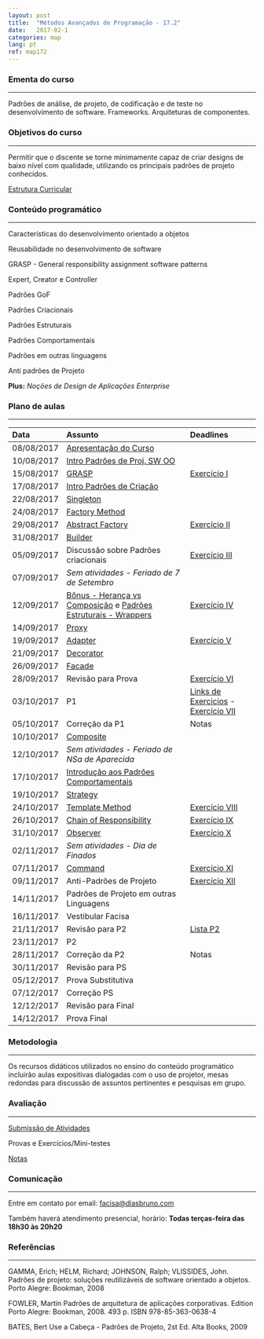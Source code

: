 ```yaml
---
layout: post
title:  "Métodos Avançados de Programação - 17.2"
date:   2017-02-1
categories: map
lang: pt
ref: map172
---
```


### Ementa do curso
___

Padrões de análise, de projeto, de codificação e de teste no desenvolvimento de software. Frameworks. Arquiteturas de componentes.

### Objetivos do curso
___

Permitir que o discente se torne minimamente capaz de criar designs de baixo nível com qualidade, utilizando os principais padrões de projeto conhecidos.

[Estrutura Curricular](https://drive.google.com/file/d/0B9oADRpZVGECMmQ4WV83YVlRRGs/view?usp=sharing)

### Conteúdo programático
___

Características do desenvolvimento orientado a objetos

Reusabilidade no desenvolvimento de software

GRASP - General responsibility assignment software patterns

Expert, Creator e Controller

Padrões GoF

Padrões Criacionais 

Padrões Estruturais

Padrões Comportamentais

Padrões em outras linguagens

Anti padrões de Projeto

**Plus:** _Noções de Design de Aplicações Enterprise_


### Plano de aulas
___

| Data	| Assunto | Deadlines
| :------- | :------ | :------ |
| 08/08/2017 | [Apresentação do Curso](https://docs.google.com/presentation/d/1mOPHxgTf-A9LoSyBTqXDawuYjvLN6OLG_ytMcxBym_w/edit#slide=id.g1cd879af31_0_542)
| 10/08/2017 | [Intro Padrões de Proj. SW OO](https://docs.google.com/presentation/d/13WPIixGznyko2lYZDl54ltgzTWyRVW7U-LRAZEEmX74/preview?slide=id.p)
| 15/08/2017 | [GRASP](https://docs.google.com/presentation/d/1Vl2p09cwlN11-NSxvsVc9-ZKDE7zPUnFBsOBekbxZE4/preview) | [Exercício I](http://www.dsc.ufcg.edu.br/~jacques/cursos/map/html/auto.htm)
| 17/08/2017 | [Intro Padrões de Criação](https://docs.google.com/presentation/d/1puvG2ExPgBdSdiQ8nNP7L5058Wm8cYV-JUQkP05nCHg/preview?slide=id.p) 
| 22/08/2017 | [Singleton](https://docs.google.com/presentation/d/1aBYsCEikyoo6cHU040ZAmHhUt21YL0qpuXFXS0xJGeo/preview)
| 24/08/2017 | [Factory Method](https://docs.google.com/presentation/d/1LP7U-3RkJzVV377RtkEFnvNHQKBsT2bECqPYAmcc4fA/preview)
| 29/08/2017 | [Abstract Factory](https://docs.google.com/presentation/d/124y2J-xrB_par7WPBgvnGeV7_zWLN9kGfYWI9bnlqS4/preview) | [Exercício II](https://docs.google.com/document/d/1mol8aOtEAq8XNlXox_tC1epDgsWtJCH-BhRGF9C8ohg/preview#) 
| 31/08/2017 | [Builder](https://docs.google.com/presentation/d/1544QiRITl1-O3GGR_sx-7ZmPHxlba8qcfnGA1Oyt_50/preview) 
| 05/09/2017 | Discussão sobre Padrões criacionais | [Exercício III](https://docs.google.com/document/d/1uWq7tPhSJJqS7ZarP9HG0mO81vsLlmfJyPj82tjPJrc/view)
| 07/09/2017 | *Sem atividades - Feriado de 7 de Setembro*
| 12/09/2017 | [Bônus - Herança vs Composição](https://docs.google.com/presentation/d/1vNVH0uFvDoqF2SSIbgVnbPWWvQw_Fw85nMTeciwvbVw/preview) e [Padrões Estruturais - Wrappers](https://docs.google.com/presentation/d/1hHc56ps92uCgnPv76x8qcfzJ6qkVK87N6PqgOUGrWzs/preview?slide=id.p) | [Exercício IV ](https://docs.google.com/document/d/1cGn6sA96WKlNTibiqM2YFwLJOy9Y0My-LJr0I-yZvcM/view)
| 14/09/2017 | [Proxy](https://docs.google.com/presentation/d/1Pz9EfAD0xB96nZ0x6ELp0nkl3DoLdrNAYxAkZgqy7ss/preview?slide=id.p)
| 19/09/2017 | [Adapter](https://docs.google.com/presentation/d/1KV8Z-aEdB_6vnwCh5N-KDf5MfCJvghP_eKbmBTwbdrM/preview?slide=id.p) | [Exercício V](https://docs.google.com/document/d/1KlwqRkMjcJ-ei7unvO_QoH4O9HrBPqfQ6O6IRYK5KYg/preview)
| 21/09/2017 | [Decorator](https://docs.google.com/presentation/d/16DgbgEJ9nK_2awe7z6xbbgC0cKRMNfh0E7UgRlu9pHQ/preview)
| 26/09/2017 | [Facade](https://docs.google.com/presentation/d/1KAkneYlpUXz3GkERBVjKg1TTOv2FEGxMLtQbVSGsZSo/preview?slide=id.p)
| 28/09/2017 | Revisão para Prova | [Exercício VI](https://docs.google.com/document/d/1x08OHx5cUxt2C0doTV_GNb1ccGtrSMq9zCpnFw_66mE/preview)
| 03/10/2017 | P1 | [Links de Exercicios](https://docs.google.com/document/d/1C_Du_AtW-BxDx-3vqrsgHGLWi3pSAiWkwihHzvNi2yU/preview) - [Exercício VII](https://docs.google.com/document/d/1LkVB_sE3OCqQx6oA4C1SJu5bNPfN3KEiTf_5qhJo36M/preview)
| 05/10/2017 | Correção da P1 | Notas
| 10/10/2017 | [Composite](https://docs.google.com/presentation/d/1YxnvwLx62QPFVa3OOPTRvaJy6bj8nQSEUqQeNL2I-PQ/preview?slide=id.p)
| 12/10/2017 | *Sem atividades - Feriado de NSa de Aparecida*
| 17/10/2017 | [Introdução aos Padrões Comportamentais](https://docs.google.com/presentation/d/1BNVv7-2yBeI7RUTQCMRMZ4RSsCx1_pUANlLBk9acW80/preview)
| 19/10/2017 | [Strategy](https://docs.google.com/presentation/d/1Ec3mRcubMe-FOhq5mwbur45qA50JOSA42KVgS0N5sGg/preview)
| 24/10/2017 | [Template Method](https://docs.google.com/presentation/d/1elsV0ezsaVbZv-i3FYF5mNOWr1x2BpNS8pHZYPLBttU/preview)| [Exercício VIII](https://docs.google.com/document/d/1N4J8Y-fn5XrUNnopP399fCjqqzLgIo5fwyPnWYGRq-w/preview)
| 26/10/2017 | [Chain of Responsibility](https://docs.google.com/presentation/d/1WvF15XKtMGT_yyeyMg9R9KpHTao1VukYmWNMoo5hNbI/preview)  | [Exercício IX](https://docs.google.com/document/d/1pfXEQaNlpKbqs-NIsEY3jW5ih5xdvaBKt60seQmoGdA/preview)
| 31/10/2017 | [Observer](https://docs.google.com/presentation/d/1b1byFVVayhgNHBfnRNVUlAJCGChcW6PkZ6xXncGjQ_U/preview) | [Exercício X](https://docs.google.com/document/d/1PAdB7yfvwCTb7SDaUBmm8jhXeVrd1_6aVjrdh4JDV_8/preview#)
| 02/11/2017 | *Sem atividades - Dia de Finados*
| 07/11/2017 | [Command](https://docs.google.com/presentation/d/1u1PyLzY9FuuFjm_UrGpq1k1WSwZDF3WWT4pjcGcuEF8/preview?slide=id.p) | [Exercício XI](https://docs.google.com/document/d/1nDRiJLhGIGKHAy3BcLOcPEECAdc386-x0wp-sY6Krpc/preview#)
| 09/11/2017 | Anti-Padrões de Projeto | [Exercício XII](https://docs.google.com/document/d/11zBmtt7_vpxtlBHpdXr0zWNfq5YDwxw4T4wZJsd6X1k/preview#)
| 14/11/2017 | Padrões de Projeto em outras Linguagens 
| 16/11/2017 | Vestibular Facisa
| 21/11/2017 | Revisão para P2 | [Lista P2](https://docs.google.com/document/d/1BUefARLIRbTQyWi0pYg4me8S99WmxH74iLADNtvzELM/preview#)
| 23/11/2017 | P2
| 28/11/2017 | Correção da P2 | Notas
| 30/11/2017 | Revisão para PS
| 05/12/2017 | Prova Substitutiva
| 07/12/2017 | Correção PS
| 12/12/2017 | Revisão para Final
| 14/12/2017 | Prova Final

### Metodologia
___
Os recursos didáticos utilizados no ensino do conteúdo programático incluirão aulas expositivas dialogadas com o uso de projetor, mesas redondas para discussão de assuntos pertinentes e pesquisas em grupo.

### Avaliação
___

[Submissão de Atividades](https://goo.gl/forms/5IzWSo0h1HfzFE3c2)

Provas e Exercícios/Mini-testes

[Notas](https://docs.google.com/spreadsheets/d/1hBZLQIxP-kyutaDI6YNnWMIxcXoTwtsFmILm8a8YO8M/preview#gid=0)

### Comunicação
___
Entre em contato por email: facisa@diasbruno.com

Também haverá atendimento presencial, horário: **Todas terças-feira das 18h30 às 20h20**

### Referências
___

GAMMA, Erich; HELM, Richard; JOHNSON, Ralph; VLISSIDES, John. Padrões de projeto: soluções reutilizáveis de software orientado a objetos. Porto Alegre: Bookman, 2008

FOWLER, Martin Padrões de arquitetura de aplicações corporativas. Edition Porto Alegre: Bookman, 2008. 493 p. ISBN 978-85-363-0638-4

BATES, Bert Use a Cabeça - Padrões de Projeto, 2st Ed. Alta Books, 2009
